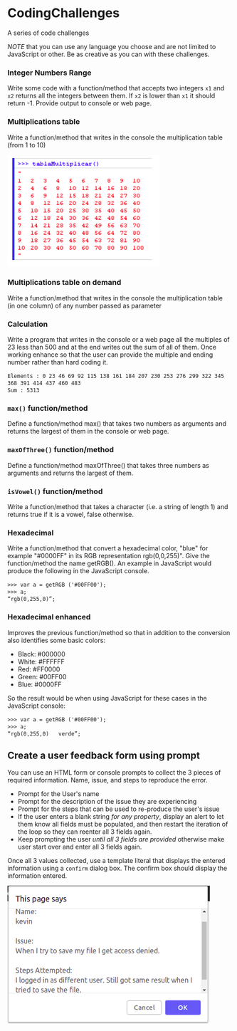 # CodingChallenges
A series of code challenges

*NOTE* that you can use any language you choose and are not limited to JavaScript or other. Be as creative as you can with these challenges.

### Integer Numbers Range

Write some code with a function/method that accepts two integers `x1` and `x2` returns all the integers between them. If `x2` is lower than `x1` it should return -1. Provide output to console or web page.

### Multiplications table

Write a function/method that writes in the console the multiplication table (from 1 to 10)

![multiplication](./multiplication-table.png?raw=true)

### Multiplications table on demand

Write a function/method that writes in the console the multiplication table (in one column) of any number passed as parameter

### Calculation

Write a program that writes in the console or a web page all the multiples of 23 less than 500 and at the end writes out the sum of all of them. Once working enhance so that the user can provide the multiple and ending number rather than hard coding it.

    Elements : 0 23 46 69 92 115 138 161 184 207 230 253 276 299 322 345 368 391 414 437 460 483
    Sum : 5313

### `max()` function/method

Define a function/method max() that takes two numbers as arguments and returns the largest of them in the console or web page. 

### `maxOfThree()` function/method

Define a function/method maxOfThree() that takes three numbers as arguments and returns the largest of them.

### `isVowel()` function/method

Write a function/method that takes a character (i.e. a string of length 1) and returns true if it is a vowel, false otherwise.

### Hexadecimal 

Write a function/method that convert a hexadecimal color, "blue" for example "#0000FF" in its RGB representation rgb(0,0,255)". Give the function/method the name getRGB(). An example in JavaScript would produce the following in the JavaScript console.


    >>> var a = getRGB ('#00FF00');
    >>> a;
    “rgb(0,255,0)”;


### Hexadecimal enhanced

Improves the previous function/method so that in addition to the conversion also identifies some basic colors:
- Black: #000000
- White: #FFFFFF
- Red: #FF0000
- Green: #00FF00
- Blue: #0000FF

So the result would be when using JavaScript for these cases in the JavaScript console:

    >>> var a = getRGB ('#00FF00'); 
    >>> a;
    “rgb(0,255,0)   verde”;


## Create a user feedback form using prompt
You can use an HTML form or console prompts to collect the 3 pieces of required information. 
Name, issue, and steps to reproduce the error.

- Prompt for the User's name
- Prompt for the description of the issue they are experiencing
- Prompt for the steps that can be used to re-produce the user's issue
- If the user enters a blank string *for any property*, display an alert to let them know all fields must be populated, and then restart the iteration of the loop so they can reenter all 3 fields again.
- Keep prompting the user *until all 3 fields are provided* otherwise make user start over and enter all 3 fields again.

Once all 3 values collected, use a template literal that displays the entered information using a `confirm` dialog box.
The confirm box should display the information entered.

![Example Confirm Output](./confirm.png)
